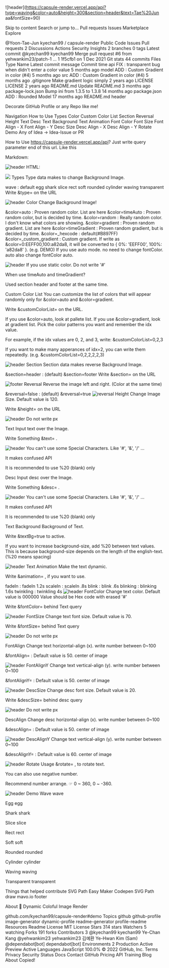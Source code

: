 ![header](https://capsule-render.vercel.app/api?type=waving&color=auto&height=300&section=header&text=Tae%20Jun aa&fontSize=90)

Skip to content
Search or jump to…
Pull requests
Issues
Marketplace
Explore
 
@Yoon-Tae-Jun 
kyechan99
/
capsule-render
Public
Code
Issues
Pull requests
2
Discussions
Actions
Security
Insights
 2 branches
 0 tags
Latest commit
@kyechan99
kyechan99 Merge pull request #6 from yehwankim23/patch-1
…
 1
1f5cfb1
on 1 Dec 2021
Git stats
 44 commits
Files
Type
Name
Latest commit message
Commit time
api
FIX : transparent bug when didn't enter a color value
5 months ago
model
ADD : Custom Gradient in color (#4)
5 months ago
src
ADD : Custom Gradient in color (#4)
5 months ago
.gitignore
Make gradient logic simply
2 years ago
LICENSE
LICENSE
2 years ago
README.md
Update README.md
3 months ago
package-lock.json
Bump ini from 1.3.5 to 1.3.8
14 months ago
package.json
ADD : Rounded Model
17 months ago
README.md
header

Decorate GitHub Profile or any Repo like me!

 

Navigation
How to Use
Types
Color
Custom Color List
Section
Reversal
Height
Text
Desc
Text Background
Text Animation
Font Color
Font Size
Font Align - X
Font Align - Y
Desc Size
Desc Align - X
Desc Align - Y
Rotate
Demo
Any of Idea -> Idea-Issue or PR

How to Use
https://capsule-render.vercel.app/api?
Just write query parameter end of this url. Like this

Markdown:

![header](https://capsule-render.vercel.app/api?type=wave&color=auto&height=300&section=header&text=capsule%20render&fontSize=90)
HTML:

<img src="https://capsule-render.vercel.app/api?type=wave&color=auto&height=300&section=header&text=capsule%20render&fontSize=90" />
Types
Type data makes to change Background Image.

wave : default
egg
shark
slice
rect
soft
rounded
cylinder
waving
transparent
Write &type= on the URL

![header](https://capsule-render.vercel.app/api?type=slice)
Color
Change Background Image!

&color=auto : Proven random color. List are here
&color=timeAuto : Proven random color, but is decided by time.
&color=random : Really random color. I don't know what colors are showing.
&color=gradient : Proven random gradient. List are here
&color=timeGradient : Proven random gradient, but is decided by time.
&color=_hexcode : default(#B897FF)
&color=_custom_gradient : Custom gradient. If write as &color=0:EEFF00,100:a82da8, it will be converted to { 0%: 'EEFF00', 100%: 'a82da8' }. (e.g. DEMO)
If you use auto mode. no need to change fontColor. auto also change fontColor auto.

![header](https://capsule-render.vercel.app/api?color=auto)
If you use static color. Do not write '#'

When use timeAuto and timeGradient?

Used section header and footer at the same time.

Custom Color List
You can customize the list of colors that will appear randomly only for &color=auto and &color=gradient.

Write &customColorList= on the URL.

If you use &color=auto, look at pallete list.
If you use &color=gradient, look at gradient list.
Pick the color patterns you want and remember the idx value.

For example, if the idx values ​​are 0, 2, and 3, write: &customColorList=0,2,3

If you want to make many apperances of idx=2, you can write them repeatedly. (e.g. &customColorList=0,2,2,2,2,3)

![header](https://capsule-render.vercel.app/api?color=gradient&customColorList=0,2,2,5,30)
Section
Section data makes reverse Background Image.

&section=header : (default)
&section=footer
Write &section= on the URL

![footer](https://capsule-render.vercel.app/api?section=footer)
Reversal
Reverse the image left and right. (Color at the same time)

&reversal=false : (default)
&reversal=true
![reversal](https://capsule-render.vercel.app/api?type=slice&reversal=true&color=gradient)
Height
Change Image Size. Default value is 120.

Write &height= on the URL

![header](https://capsule-render.vercel.app/api?height=400)
Do not write px

Text
Input text over the Image.

Write Something &text= .

![header](https://capsule-render.vercel.app/api?text=Hello%World!)
You can't use some Special Characters. Like '#', '&', '/' ...

It makes confused API

It is recommended to use %20 (blank) only

Desc
Input desc over the Image.

Write Something &desc= .

![header](https://capsule-render.vercel.app/api?height=400&text=Hello%20World!&desc=Hello%20capsule%20render)
You can't use some Special Characters. Like '#', '&', '/' ...

It makes confused API

It is recommended to use %20 (blank) only

Text Background
Background of Text.

Write &textBg=true to active.

If you want to increase background-size, add %20 between text values. This is because background-size depends on the length of the english-text. (%20 means spacing)

![header](https://capsule-render.vercel.app/api?type=rounded&color=gradient&text=%20asdf%20&height=300&fontSize=100&textBg=true)
Text Animation
Make the text dynamic.

Write &animation= , if you want to use.

fadeIn : fadeIn 1.2s
scaleIn : scaleIn .8s
blink : blink .6s
blinking : blinking 1.6s
twinkling : twinkling 4s
![header](https://capsule-render.vercel.app/api?text=capsule_render&animation=fadeIn)
FontColor
Change text color. Default value is 000000 Value should be Hex code with erased '#'

Write &fontColor= behind Text query

![header](https://capsule-render.vercel.app/api?text=Hello%World!&fontColor=d6ace6)
FontSize
Change text font size. Default value is 70.

Write &fontSize= behind Text query

![header](https://capsule-render.vercel.app/api?text=Hello%World!&fontSize=40)
Do not write px

FontAlign
Change text horizontal-align (x). write number between 0~100

&fontAlign= : Default value is 50. center of image

![header](https://capsule-render.vercel.app/api?text=Hello%World!&fontAlign=70)
FontAlignY
Change text vertical-align (y). write number between 0~100

&fontAlignY= : Default value is 50. center of image

![header](https://capsule-render.vercel.app/api?text=Hello%World!&fontAlignY=20)
DescSize
Change desc font size. Default value is 20.

Write &descSize= behind desc query

![header](https://capsule-render.vercel.app/api?text=Hello%World!&fontSize=40&desc=Desc&descSize=30)
Do not write px

DescAlign
Change desc horizontal-align (x). write number between 0~100

&descAlign= : Default value is 50. center of image

![header](https://capsule-render.vercel.app/api?text=Hello%World!&fontAlign=70&desc=Desc&descAlign=20)
DescAlignY
Change text vertical-align (y). write number between 0~100

&descAlignY= : Default value is 60. center of image

![header](https://capsule-render.vercel.app/api?text=Hello%World!&fontAlignY=20&desc=Desc&descAlignY=40)
Rotate
Usage &rotate= , to rotate text.

You can also use negative number.

Recommend number arrange. ☞ 0 ~ 360, 0 ~ -360.

![header](https://capsule-render.vercel.app/api?text=Hello%World!&fontSize=20&rotate=-30)
Demo
Wave
wave

Egg
egg

Shark
shark

Slice
slice

Rect
rect

Soft
soft

Rounded
rounded

Cylinder
cylinder

Waving
waving

Transparent
transparent

Things that helped contribute
SVG Path Easy Maker Codepen
SVG Path draw mavo.io
footer

About
🌈 Dynamic Coloful Image Render

github.com/kyechan99/capsule-render#demo
Topics
github github-profile image-generator dynamic-profile readme-generator profile-readme
Resources
 Readme
License
 MIT License
Stars
 314 stars
Watchers
 5 watching
Forks
 191 forks
Contributors 3
@kyechan99
kyechan99 Ye-Chan Kang
@yehwankim23
yehwankim23 김예환 Ye-Hwan Kim (Sam)
@dependabot[bot]
dependabot[bot]
Environments 2
 Production Active
 Preview Active
Languages
JavaScript
100.0%
© 2022 GitHub, Inc.
Terms
Privacy
Security
Status
Docs
Contact GitHub
Pricing
API
Training
Blog
About
Copied!
